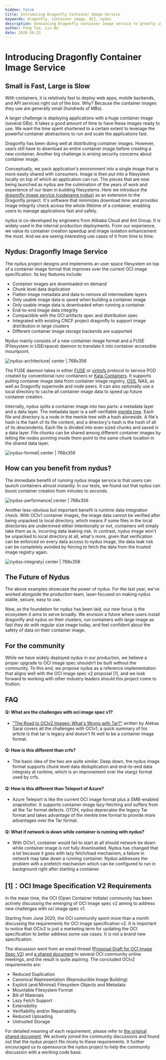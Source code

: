 ```yaml
---
hidden: false
title: Introducing Dragonfly Container Image Service
keywords: dragonfly, container image, OCI, nydus
description: Announcing Dragonfly container image service to greatly improve container startup pulling speed and image access security.
author: Peng Tao, Liu Bo
date: 2020-10-23
---
```


# Introducing Dragonfly Container Image Service
## Small is Fast, Large is Slow

With containers, it is relatively fast to deploy web apps, mobile backends, and API services right out of the box. Why? Because the container images they use are generally small (hundreds of MBs).

A larger challenge is deploying applications with a huge container image (several GBs). It takes a good amount of time to have these images ready to use. We want the time spent shortened to a certain extent to leverage the powerful container abstractions to run and scale the applications fast.

Dragonfly has been doing well at distributing container images. However, users still have to download an entire container image before creating a new container. 
Another big challenge is arising security concerns about container image.

Conceptually, we pack application's environment into a single image that is more easily shared with consumers.  Image is then put into a filesystem locally on top of which an application can run. The pieces that are now being launched as nydus are the culmination of the years of work and experience of our team in building filesystems.
Here we introduce the [dragonfly image service (codename nydus)](https://github.com/dragonflyoss/image-service) as an extension to the Dragonfly project.  It's software that minimizes download time and provides image integrity check across the whole lifetime of a container, enabling users to manage applications fast and safely.

nydus is co-developed by engineers from Alibaba Cloud and Ant Group. It is widely used in the internal production deployments. From our experience, we value its container creation speedup and image isolation enhancement the most. And we are seeing interesting use cases of it from time to time.

## Nydus: Dragonfly Image Service

The nydus project designs and implements an user space filesystem on top of a container image format that improves over the current OCI image specification. Its key features include:
* Container images are downloaded on demand
* Chunk level data duplication
* Flatten image metadata and data to remove all intermediate layers
* Only usable image data is saved when building a container image
* Only usable image data is downloaded when running a container
* End-to-end image data integrity
* Compactible with the OCI artifacts spec and distribution spec
* Integrated with existing CNCF project dragonfly to support image distribution in large clusters
* Different container image storage backends are supported

Nydus mainly consists of a new containier image format and a FUSE (Filesystem in USErspace) daemon to translate it into container accessible mountpoint.

![nydus-architecture| center | 768x356](../img/nydus/nydus-architecture.png)

The FUSE daemon takes in either [FUSE](https://www.kernel.org/doc/html/latest/filesystems/fuse.html) or [virtiofs](https://virtio-fs.gitlab.io/) protocol to service POD created by conventional runc  containers or [Kata Containers](https://katacontainers.io/). It supports pulling container image data from container image registry, [OSS](https://www.alibabacloud.com/product/oss), NAS, as well as Dragonfly supernode and node peers. It can also optionally use a local directory to cache all container image data to speed up future container creation.

Internally, nydus splits a container image into two parts: a metadata layer and a data layer. The metadata layer is a self-verifiable [merkle tree](https://en.wikipedia.org/wiki/Merkle_tree). Each file and directory is a node in the merkle tree with a hash aloneside. A file's hash is the hash of its file content, and a directory's hash is the hash of all of its descendents. Each file is divided into even sized chunks and saved in a data layer. File chunks can be shared among different container images by letting file nodes pointing inside them point to the same chunk location in the shared data layer.

![nydus-format| center | 768x356](../img/nydus/nydus-format.png)

## How can you benefit from nydus?

The immediate benefit of running nydus image service is that users can launch containers almost instantly. In our tests, we found out that nydus can boost container creation from minutes to seconds.

![nydus-performance| center | 768x356](../img/nydus/nydus-performance.png)

Another less-obvious but important benefit is runtime data integration check. With OCIv1 container images, the image data cannot be verified after being unpacked to local directory, which means if some files in the local directories are undermined either intentionally or not, containers will simply take them as is, incurring data leaking risk.  In contrast, nydus image won't be unpacked to local directory at all, what's more, given that verification can be enforced on every data access to nydus image, the data leak risk can be completely avoided by forcing to fetch the data from the trusted image registry again.

![nydus-integraty| center | 768x356](../img/nydus/nydus-integrity.png)

## The Future of Nydus

The above examples showcase the power of nydus. For the last year, we've worked alongside the production team, laser-focused on making nydus stable, secure, easy to use.

Now, as the foundation for nydus has been laid, our new focus is the ecosystem it aims to serve broadly. We envision a future where users install dragonfly and nydus on their clusters, run containers with large image as fast they do with regular size image today, and feel confident about the safety of data on their container image.

## For the community

While we have widely deployed nydus in our production, we believe a proper upgrade to OCI image spec shouldn’t be built without the community. To this end, we propose nydus as a reference implementation that aligns well with the OCI image spec v2 proposal [1], and we look forward to working with other industry leaders should this project come to fruition.

## FAQ
#### Q: What are the challenges with oci image spec v1?
* ["The Road to OCIv2 Images: What's Wrong with Tar?"](https://www.cyphar.com/blog/post/20190121-ociv2-images-i-tar) written by Aleksa Sarai covers all the challenges with OCIv1, a quick summary of his article is that tar is legacy and doesn't fit well to be a container image format.

#### Q: How is this different than crfs?
* The basic idea of the two are quite similar. Deep down, the nydus image format supports chunk level data deduplication and end-to-end data integraty at runtime, which is an improvement over the stargz format used by crfs.

#### Q: How is this different than Teleport of Azure?
* Azure Teleport is like the current OCI image format plus a SMB-enabled snapshotter. It supports container image lazy-fetching and suffers from all the Tar format defects. OTOH, nydus deprecates the legacy Tar format and takes advantage of the merkle tree format to provide more advantages over the Tar format.

#### Q: What if network is down while container is running with nydus?
* With OCIv1, container would fail to start at all should network be down while container image is not fully downloaded.  Nydus has changed that a lot because it goes with lazy fetch/load mechanism, a failure in network may take down a running container. Nydus addresses the problem with a prefetch mechanism which can be configured to run in background right after starting a container.

## [1]：OCI Image Specification V2 Requirements
In the mean time, the OCI (Open Container Initiate) community has been actively discussing the emerging of OCI image spec v2 aiming to address new challenges with oci image spec v1. 

Starting from June 2020, the OCI community spent more than a month discussing the requirements for OCI image specification v2. It is important to notice that OCIv2 is just a marketing term for updating the OCI specification to better address some use cases. It is not a brand new specification.

The discussion went from an email thread ([Proposal Draft for OCI Image Spec V2](https://groups.google.com/a/opencontainers.org/g/dev/c/Zk3yf45HIdA)) and [a shared document](https://hackmd.io/@cyphar/ociv2-brainstorm) to several OCI community online meetings, and the result is quite aspiring. The concluded OCIv2 requirements are:
* Reduced Duplication
* Canonical Representation (Reproducible Image Building)
* Explicit (and Minimal) Filesystem Objects and Metadata
* Mountable Filesystem Format
* Bill of Materials
* Lazy Fetch Support
* Extensibility
* Verifiability and/or Repairability
* Reduced Uploading
* Untrusted Storage

For detailed meaning of each requirement, please refer to [the original shared document](https://hackmd.io/@cyphar/ociv2-brainstorm). We actively joined the community discussions and found out that the nydus project fits nicely to these requirements. It further encouraged us to opensource the nydus project to help the community discussion with a working code base.
